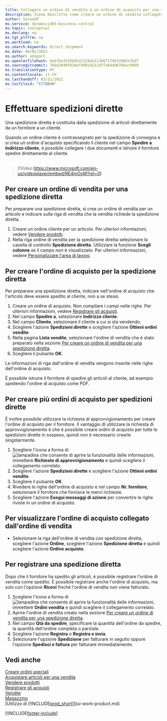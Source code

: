 ```yaml
---
title: Collegare un ordine di vendita a un ordine di acquisto per una spedizione diretta | Documenti Microsoft
description: Viene descritto come creare un ordine di vendita collegato a un ordine di acquisto per consentire la spedizione diretta dal fornitore al cliente.
author: SorenGP
ms.service: dynamics365-business-central
ms.topic: conceptual
ms.devlang: na
ms.tgt_pltfrm: na
ms.workload: na
ms.search.keywords: direct shipment
ms.date: 04/01/2021
ms.author: edupont
ms.openlocfilehash: beb78a3526b95af228ab313b67174633902e7bd7
ms.sourcegitcommit: 766e2840fd16efb901d211d7fa64d96766ac99d9
ms.translationtype: HT
ms.contentlocale: it-CH
ms.lasthandoff: 03/31/2021
ms.locfileid: "5778840"
---
```

# <a name="make-drop-shipments"></a>Effettuare spedizioni dirette

Una spedizione diretta è costituita dalla spedizione di articoli direttamente da un fornitore a un cliente.

Quando un ordine cliente è contrassegnato per la spedizione di consegna e si crea un ordine d'acquisto specificando il cliente nel campo **Spedire a** **Indirizzo cliente**, è possibile collegare i due documenti e istruire il fornitore spedire direttamente al cliente.
<br><br>  
  
> [!Video https://www.microsoft.com/en-us/videoplayer/embed/RE4mOyM?rel=0]

## <a name="to-create-a-sales-order-for-drop-shipment"></a>Per creare un ordine di vendita per una spedizione diretta

Per preparare una spedizione diretta, si crea un ordine di vendita per un articolo e indicare sulla riga di vendita che la vendita richiede la spedizione diretta.

1. Creare un ordine cliente per un articolo. Per ulteriori informazioni, vedere [Vendere prodotti](sales-how-sell-products.md).
2. Nella riga ordine di vendita per la spedizione diretta selezionare la casella di controllo **Spedizione diretta**. Utilizzare la funzione **Scegli colonne** se il campo non è visualizzato. Per ulteriori informazioni, vedere [Personalizzare l'area di lavoro](ui-personalization-user.md).

## <a name="to-create-the-purchase-order-for-drop-shipment"></a>Per creare l'ordine di acquisto per la spedizione diretta

Per preparare una spedizione diretta, indicare nell'ordine di acquisto che l'articolo deve essere spedito al cliente, non a se stessi.

1. Creare un ordine di acquisto. Non compilare i campi nelle righe. Per ulteriori informazioni, vedere [Registrare gli acquisti](purchasing-how-record-purchases.md).
2. Nel campo **Spedire a**, selezionare **Indirizzo cliente**.
3. Nel campo **Cliente**, selezionare il cliente a cui si sta vendendo.
4. Scegliere l'azione **Spedizioni dirette** e scegliere l'azione **Ottieni ordini vendite**.
5. Nella pagina **Lista vendite**, selezionare l'ordine di vendita che è stato preparato nella sezione [Per creare un ordine di vendita per una spedizione diretta](sales-how-drop-shipment.md#to-create-a-sales-order-for-drop-shipment).
6. Scegliere il pulsante **OK**.

Le informazioni di riga dall'ordine di vendita vengono inserite nelle righe dell'ordine di acquisto.

È possibile istruire il fornitore di spedire gli articoli al cliente, ad esempio spedendo l'ordine di acquisto come PDF.     

## <a name="to-create-multiple-purchase-orders-for-drop-shipments"></a>Per creare più ordini di acquisto per spedizioni dirette

È inoltre possibile utilizzare la richiesta di approvvigionamento per creare l'ordine di acquisto per il fornitore. Il vantaggio di utilizzare la richiesta di approvvigionamento è che è possibile creare ordini di acquisto per tutte le spedizioni dirette in sospeso, quindi non è necessario crearle singolarmente.

1. Scegliere l'icona a forma di ![lampadina che consente di aprire la funzionalità delle informazioni](media/ui-search/search_small.png "Informazioni sull'operazione che si desidera eseguire"), immettere **Richieste di approvvigionamento** e quindi scegliere il collegamento correlato.
2. Scegliere l'azione **Spedizioni dirette** e scegliere l'azione **Ottieni ordini vendite**.
3. Scegliere il pulsante **OK**.
4. Rivedere le righe dell'ordine di acquisto e nel campo **Nr. fornitore**, selezionare il fornitore che fornisce le merci richieste. 
5. Scegliere l'azione **Esegui messaggi di azione** per convertire le righe riviste in un ordine di acquisto.

## <a name="to-view-the-linked-purchase-order-from-the-sales-order"></a>Per visualizzare l'ordine di acquisto collegato dall'ordine di vendita

* Selezionare la riga dell'ordine di vendita con spedizione diretta, scegliere l'azione **Ordine**, scegliere l'azione **Spedizione diretta** e quindi scegliere l'azione **Ordine acquisto**.

## <a name="to-post-a-drop-shipment"></a>Per registrare una spedizione diretta

Dopo che il fornitore ha spedito gli articoli, è possibile registrare l'ordine di vendita come spedito. È possibile registrare anche l'ordine di acquisto, ma solo con l'opzione **Ricevi** finché l'ordine di vendita non viene fatturato.

1. Scegliere l'icona a forma di ![lampadina che consente di aprire la funzionalità delle informazioni](media/ui-search/search_small.png "Informazioni sull'operazione che si desidera eseguire"), immettere **Ordini vendita** e quindi scegliere il collegamento correlato.
2. Aprire l'ordine di vendita creato nella sezione [Per creare un ordine di vendita per una spedizione diretta](#to-create-a-sales-order-for-drop-shipment).
3. Nel campo **Qtà da spedire**, specificare la quantità dell'ordine da spedire, la quantità dell'ordine completa o parziale.
4. Scegliere l'azione **Registra** o **Registra e invia**.
5. Selezionare l'opzione **Spedizione** per fatturare in seguito oppure l'opzione **Spedisci e fattura** per fatturare immediatamente.

## <a name="see-also"></a>Vedi anche

[Creare ordini speciali](sales-how-to-create-special-orders.md)  
[Acquistare articoli per una vendita](purchasing-how-purchase-products-sale.md)  
[Vendere prodotti](sales-how-sell-products.md)  
[Registrare gli acquisti](purchasing-how-record-purchases.md)  
[Vendite](sales-manage-sales.md)  
[Magazzino](inventory-manage-inventory.md)  
[Utilizzo di [!INCLUDE[prod_short](includes/prod_short.md)]](ui-work-product.md)


[!INCLUDE[footer-include](includes/footer-banner.md)]